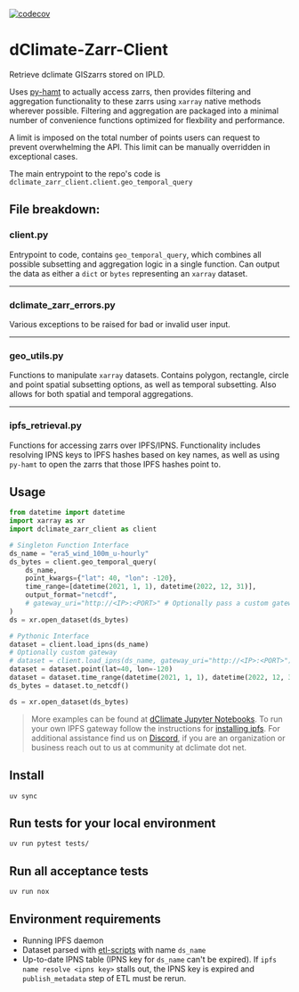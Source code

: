 [![codecov](https://codecov.io/gh/dClimate/dClimate-Zarr-Client/graph/badge.svg?token=AovaMO6DX5)](https://codecov.io/gh/dClimate/dClimate-Zarr-Client)
# dClimate-Zarr-Client
Retrieve dclimate GISzarrs stored on IPLD.

Uses [py-hamt](https://github.com/dClimate/py-hamt) to actually access zarrs, then provides
filtering and aggregation functionality to these zarrs using `xarray` native methods wherever possible.
Filtering and aggregation are packaged into a minimal number of convenience functions optimized for flexbility
and performance.

A limit is imposed on the total number of points users can request to prevent overwhelming the API. This limit
can be manually overridden in exceptional cases.

The main entrypoint to the repo's code is `dclimate_zarr_client.client.geo_temporal_query`


## File breakdown:

### client.py

Entrypoint to code, contains `geo_temporal_query`, which combines all possible subsetting
and aggregation logic in a single function. Can output the data as either a `dict`
or `bytes` representing an `xarray` dataset.

---

### dclimate_zarr_errors.py

Various exceptions to be raised for bad or invalid user input.

---

### geo_utils.py

Functions to manipulate `xarray` datasets. Contains polygon, rectangle, circle and point spatial
subsetting options, as well as temporal subsetting. Also allows for both spatial and temporal
aggregations.

---

### ipfs_retrieval.py

Functions for accessing zarrs over IPFS/IPNS. Functionality includes resolving IPNS keys to IPFS hashes
based on key names, as well as using `py-hamt` to open the zarrs that those IPFS hashes point to.


## Usage

```python
from datetime import datetime
import xarray as xr
import dclimate_zarr_client as client

# Singleton Function Interface
ds_name = "era5_wind_100m_u-hourly"
ds_bytes = client.geo_temporal_query(
    ds_name,
    point_kwargs={"lat": 40, "lon": -120},
    time_range=[datetime(2021, 1, 1), datetime(2022, 12, 31)],
    output_format="netcdf",
    # gateway_uri="http://<IP>:<PORT>" # Optionally pass a custom gateway URI (default: http://127.0.0.1:8080) Note: IPFS must be running locally in the default case
)
ds = xr.open_dataset(ds_bytes)

# Pythonic Interface
dataset = client.load_ipns(ds_name)
# Optionally custom gateway
# dataset = client.load_ipns(ds_name, gateway_uri="http://<IP>:<PORT>")
dataset = dataset.point(lat=40, lon=-120)
dataset = dataset.time_range(datetime(2021, 1, 1), datetime(2022, 12, 31))
ds_bytes = dataset.to_netcdf()

ds = xr.open_dataset(ds_bytes)
```

> More examples can be found at [dClimate Jupyter Notebooks](https://github.com/dClimate/jupyter-notebooks/tree/main/notebooks). To run your own IPFS gateway follow the instructions for [installing ipfs](https://docs.ipfs.tech/install/command-line/#install-official-binary-distributions). For additional assistance find us on [Discord](https://discord.com/invite/bYWVdNDMpe ), if you are an organization or business reach out to us at community at dclimate dot net.

## Install

```shell
uv sync
```

## Run tests for your local environment
```shell
uv run pytest tests/
```

## Run all acceptance tests
```shell
uv run nox
```

## Environment requirements

- Running IPFS daemon
- Dataset parsed with [etl-scripts](https://github.com/dClimate/etl-scripts) with name `ds_name`
- Up-to-date IPNS table (IPNS key for `ds_name` can't be expired).
  If `ipfs name resolve <ipns key>` stalls out, the IPNS key is expired and `publish_metadata` step of ETL must be rerun.
